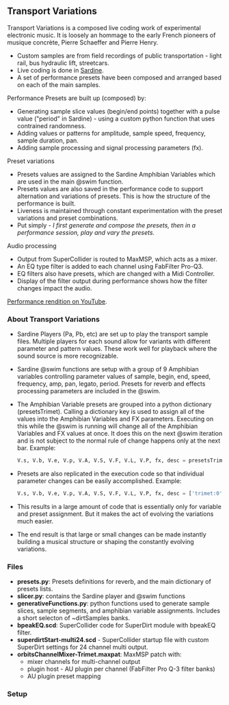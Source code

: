 ## Transport Variations 

Transport Variations is a composed live coding work of experimental electronic music. It is loosely an hommage to the early French pioneers of musique concrète, Pierre Schaeffer and Pierre Henry.
- Custom samples are from field recordings of public transportation - light rail, bus hydraulic lift, streetcars.
- Live coding is done in [Sardine](https://sardine.raphaelforment.fr/).
- A set of performance presets have been composed and arranged based on each of the main samples.

Performance Presets are built up (composed) by:
- Generating sample slice values (begin/end points) together with a pulse value ("period" in Sardine) - using a custom python function that uses contrained randomness.
- Adding values or patterns for amplitude, sample speed, frequency, sample duration, pan.
- Adding sample processing and signal processing parameters (fx).

Preset variations  
- Presets values are assigned to the Sardine Amphibian Variables which are used in the main @swim function.
- Presets values are also saved in the performance code to support alternation and variations of presets. This is how the structure of the performance is built.
- Liveness is maintained through constant experimentation with the preset variations and preset combinations.
- Put simply - *I first generate and compose the presets, then in a performance session, play and vary the presets.*

Audio processing  
- Output from SuperCollider is routed to MaxMSP, which acts as a mixer.
- An EQ type filter is added to each channel using FabFilter Pro-Q3.
- EQ filters also have presets, which are changed with a Midi Controller.
- Display of the filter output during performance shows how the filter changes impact the audio.

[Performance rendition on YouTube](https://youtu.be/1FM4BhySs1Y).

### About Transport Variations
- Sardine Players (Pa, Pb, etc) are set up to play the transport sample files. Multiple players for each sound allow for variants with different parameter and pattern values. These work well for playback where the sound source is more recognizable. 

- Sardine @swim functions are setup with a group of 9 Amphibian variables controlling parameter values of sample, begin, end, speed, frequency, amp, pan, legato, period. Presets for reverb and effects processing parameters are included in the @swim.

- The Amphibian Variable presets are grouped into a python dictionary (presetsTrimet). Calling a dictionary key is used to assign all of the values into the Amphibian Variables and FX parameters. Executing on this while the @swim is running will change all of the Amphibian Variables and FX values at once. It does this on the next @swim iteration and is not subject to the normal rule of change happens only at the next bar. Example:

    ```python
    V.s, V.b, V.e, V.p, V.A, V.S, V.F, V.L, V.P, fx, desc = presetsTrimet['speed1']
    ```

- Presets are also replicated in the execution code so that individual parameter changes can be easily accomplished. Example:

    ```python
    V.s, V.b, V.e, V.p, V.A, V.S, V.F, V.L, V.P, fx, desc = ['trimet:0', 0.5397, 0.775, .4, 0.8, 1, 260, 0.5, '[0 1]', {'accelerate':1, 'comb':0.1, 'shape':0.2, 'vowel':'e a'}, 'speed1']
    ```

- This results in a large amount of code that is essentially only for variable and preset assignment. But it makes the act of evolving the variations much easier.
- The end result is that large or small changes can be made instantly building a musical structure or shaping the constantly evolving variations. 

### Files  
- **presets.py**: Presets definitions for reverb, and the main dictionary of presets lists.
- **slicer.py**: contains the Sardine player and @swim functions
- **generativeFunctions.py**: python functions used to generate sample slices, sample segments, and amphibian variable assignments. Includes a short selecton of ~dirtSamples banks. 
- **bpeakEQ.scd**: SuperCollider code for SuperDirt module with bpeakEQ filter.
- **superdirtStart-multi24.scd** - SuperCollider startup file with custom SuperDirt settings for 24 channel multi output.
- **orbitsChannelMixer-Trimet.maxpat**: MaxMSP patch with:
    - mixer channels for multi-channel output
    - plugin host - AU plugin per channel (FabFilter Pro Q-3 filter banks)
    - AU plugin preset mapping

### Setup
